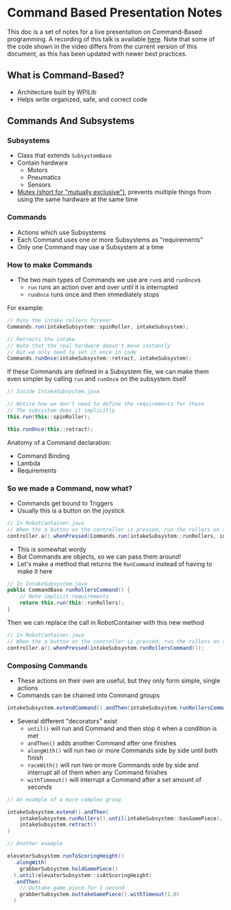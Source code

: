 # Command Based Presentation Notes

This doc is a set of notes for a live presentation on Command-Based programming.
A recording of this talk is available [here](https://drive.google.com/file/d/1ykFDfXVYk27aHlXYKTAqtj1U2T80Szdj/view?usp=sharing).
Note that some of the code shown in the video differs from the current version of this document, as this has been updated with newer best practices.

## What is Command-Based?

- Architecture built by WPILib
- Helps write organized, safe, and correct code

## Commands And Subsystems

### Subsystems

- Class that extends `SubsystemBase`
- Contain hardware
  - Motors
  - Pneumatics
  - Sensors
- [Mutex (short for "mutually exclusive")](https://en.wikipedia.org/wiki/Lock_(computer_science)), prevents multiple things from using the same hardware at the same time

### Commands

- Actions which use Subsystems
- Each Command uses one or more Subsystems as "requirements"
- Only one Command may use a Subsystem at a time

### How to make Commands

- The two main types of Commands we use are `run`s and `runOnce`s
  - `run` runs an action over and over until it is interrupted
  - `runOnce` runs once and then immediately stops

For example:

```Java
// Runs the intake rollers forever
Commands.run(intakeSubsystem::spinRoller, intakeSubsystem);

// Retracts the intake
// Note that the real hardware doesn't move instantly
// But we only need to set it once in code
Commands.runOnce(intakeSubsystem::retract, intakeSubsystem);
```

If these Commands are defined in a Subsystem file, we can make them even simpler by calling `run` and `runOnce` on the subsystem itself

```Java
// Inside IntakeSubsystem.java

// Notice how we don't need to define the requirements for these
// The subsystem does it implicitly
this.run(this::spinRoller);

this.runOnce(this::retract);
```

Anatomy of a Command declaration:

- Command Binding
- Lambda
- Requirements

### So we made a Command, now what?

- Commands get bound to Triggers
- Usually this is a button on the joystick

```Java
// In RobotContainer.java
// When the a button on the controller is pressed, run the rollers on the intake
controller.a().whenPressed(Commands.run(intakeSubsystem::runRollers, intakeSubsystem));
```

- This is somewhat wordy
- But Commands are objects, so we can pass them around!
- Let's make a method that returns the `RunCommand` instead of having to make it here

```Java
// In IntakeSubsystem.java
public CommandBase runRollersCommand() {
    // Note implicit requirements
    return this.run(this::runRollers);
}
```

Then we can replace the call in RobotContainer with this new method

```Java
// In RobotContainer.java
// When the a button on the controller is pressed, run the rollers on the intake
controller.a().whenPressed(intakeSubsystem.runRollersCommand());
```

### Composing Commands

- These actions on their own are useful, but they only form simple, single actions
- Commands can be chained into Command groups

```Java
intakeSubsystem.extendCommand().andThen(intakeSubsystem.runRollersCommand())
```

- Several different "decorators" exist
  - `until()` will run and Command and then stop it when a condition is met
  - `andThen()` adds another Command after one finishes
  - `alongWith()` will run two or more Commands side by side until both finish
  - `raceWith()` will run two or more Commands side by side and interrupt all of them when any Command finishes
  - `withTimeout()` will interrupt a Command after a set amount of seconds

```Java
// An example of a more complex group

intakeSubsystem.extend().andThen(
    intakeSubsystem.runRollers().until(intakeSubsystem::hasGamePiece),
    intakeSubsystem.retract()
)

// Another example

elevatorSubsystem.runToScoringHeight()
  .alongWith(
    grabberSubsystem.holdGamePiece()
  ).until(elevatorSubsystem::isAtScoringHeight)
  .andThen(
    // Outtake game piece for 1 second
    grabberSubsystem.outtakeGamePiece().withTimeout(1.0)
  )
```
